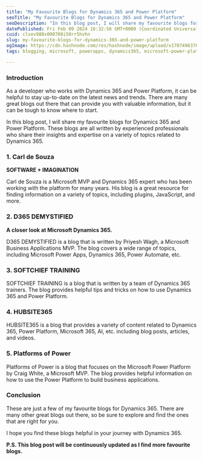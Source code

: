 ```yaml
---
title: "My Favourite Blogs for Dynamics 365 and Power Platform"
seoTitle: "My Favourite Blogs for Dynamics 365 and Power Platform"
seoDescription: "In this blog post, I will share my favourite blogs for Dynamics 365 and Power Platform."
datePublished: Fri Feb 09 2024 16:32:56 GMT+0000 (Coordinated Universal Time)
cuid: clsev988x000708i50rr5hvhn
slug: my-favourite-blogs-for-dynamics-365-and-power-platform
ogImage: https://cdn.hashnode.com/res/hashnode/image/upload/v1707496370203/a5f22a3e-b202-486c-863f-a984465e706a.png
tags: blogging, microsoft, powerapps, dynamics365, microsoft-power-platform

---
```


### **Introduction**

As a developer who works with Dynamics 365 and Power Platform, it can be helpful to stay up-to-date on the latest news and trends. There are many great blogs out there that can provide you with valuable information, but it can be tough to know where to start.

In this blog post, I will share my favourite blogs for Dynamics 365 and Power Platform. These blogs are all written by experienced professionals who share their insights and expertise on a variety of topics related to Dynamics 365.

### **1\. Carl de Souza**

**SOFTWARE + IMAGINATION**

Carl de Souza is a Microsoft MVP and Dynamics 365 expert who has been working with the platform for many years. His blog is a great resource for finding information on a variety of topics, including plugins, JavaScript, and more.

### **2\. D365 DEMYSTIFIED**

**A closer look at Microsoft Dynamics 365.**

D365 DEMYSTIFIED is a blog that is written by Priyesh Wagh, a Microsoft Business Applications MVP. The blog covers a wide range of topics, including Microsoft Power Apps, Dynamics 365, Power Automate, etc.

### **3\. SOFTCHIEF TRAINING**

SOFTCHIEF TRAINING is a blog that is written by a team of Dynamics 365 trainers. The blog provides helpful tips and tricks on how to use Dynamics 365 and Power Platform.

### **4\. HUBSITE365**

HUBSITE365 is a blog that provides a variety of content related to Dynamics 365, Power Platform, Microsoft 365, AI, etc. including blog posts, articles, and videos.

### **5\. Platforms of Power**

Platforms of Power is a blog that focuses on the Microsoft Power Platform by Craig White, a Microsoft MVP. The blog provides helpful information on how to use the Power Platform to build business applications.

### **Conclusion**

These are just a few of my favourite blogs for Dynamics 365. There are many other great blogs out there, so be sure to explore and find the ones that are right for you.

I hope you find these blogs helpful in your journey with Dynamics 365.

**P.S. This blog post will be continuously updated as I find more favourite blogs.**